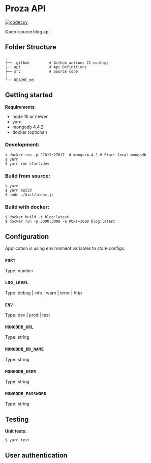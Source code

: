 # Proza API
[![codecov](https://codecov.io/gh/tetrash/Proza-api/branch/main/graph/badge.svg?token=LBE4LJQDYN)](https://codecov.io/gh/tetrash/Proza-api)

Open-source blog api.

## Folder Structure
```
.
├── .github         # Github actions CI configs
├── api             # Api Definitions
├── src             # Source code
│
└── README.md 
```

## Getting started
**Requirements:**
- node 10 or newer
- yarn
- mongodb 4.4.2
- docker (optional)

### Development:
```
$ docker run -p 27017:27017 -d mongo:4.4.2 # Start local mongodb
$ yarn
$ yarn run start:dev
```

### Build from source:
```
$ yarn
$ yarn build
$ node ./dist/index.js
```

### Build with docker:
```
$ docker build -t blog:latest .
$ docker run -p 3000:3000 -e PORT=3000 blog:latest
```

## Configuration
Application is using environment variables to store configs.

### `PORT`
Type: number

### `LOG_LEVEL`
Type: debug | info | warn | error | http

### `ENV`
Type: dev | prod | test

### `MONGODB_URL`
Type: string

### `MONGODB_DB_NAME`
Type: string

### `MONGODB_USER`
Type: string

### `MONGODB_PASSWORD`
Type: string

## Testing

**Unit tests:**
```
$ yarn test
```

## User authentication
